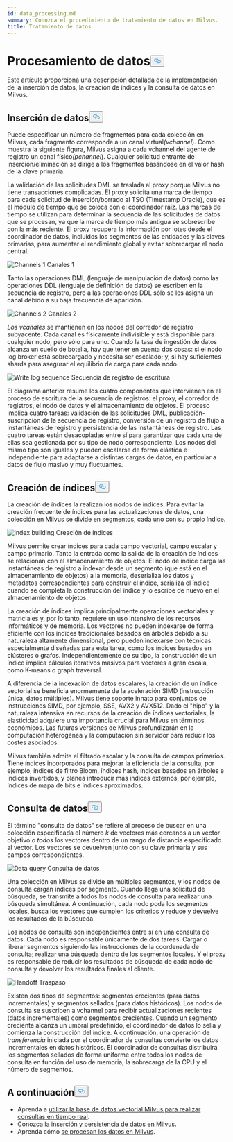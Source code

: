```yaml
---
id: data_processing.md
summary: Conozca el procedimiento de tratamiento de datos en Milvus.
title: Tratamiento de datos
---
```

<h1 id="Data-processing" class="common-anchor-header">Procesamiento de datos<button data-href="#Data-processing" class="anchor-icon" translate="no">
      <svg translate="no"
        aria-hidden="true"
        focusable="false"
        height="20"
        version="1.1"
        viewBox="0 0 16 16"
        width="16"
      >
        <path
          fill="#0092E4"
          fill-rule="evenodd"
          d="M4 9h1v1H4c-1.5 0-3-1.69-3-3.5S2.55 3 4 3h4c1.45 0 3 1.69 3 3.5 0 1.41-.91 2.72-2 3.25V8.59c.58-.45 1-1.27 1-2.09C10 5.22 8.98 4 8 4H4c-.98 0-2 1.22-2 2.5S3 9 4 9zm9-3h-1v1h1c1 0 2 1.22 2 2.5S13.98 12 13 12H9c-.98 0-2-1.22-2-2.5 0-.83.42-1.64 1-2.09V6.25c-1.09.53-2 1.84-2 3.25C6 11.31 7.55 13 9 13h4c1.45 0 3-1.69 3-3.5S14.5 6 13 6z"
        ></path>
      </svg>
    </button></h1><p>Este artículo proporciona una descripción detallada de la implementación de la inserción de datos, la creación de índices y la consulta de datos en Milvus.</p>
<h2 id="Data-insertion" class="common-anchor-header">Inserción de datos<button data-href="#Data-insertion" class="anchor-icon" translate="no">
      <svg translate="no"
        aria-hidden="true"
        focusable="false"
        height="20"
        version="1.1"
        viewBox="0 0 16 16"
        width="16"
      >
        <path
          fill="#0092E4"
          fill-rule="evenodd"
          d="M4 9h1v1H4c-1.5 0-3-1.69-3-3.5S2.55 3 4 3h4c1.45 0 3 1.69 3 3.5 0 1.41-.91 2.72-2 3.25V8.59c.58-.45 1-1.27 1-2.09C10 5.22 8.98 4 8 4H4c-.98 0-2 1.22-2 2.5S3 9 4 9zm9-3h-1v1h1c1 0 2 1.22 2 2.5S13.98 12 13 12H9c-.98 0-2-1.22-2-2.5 0-.83.42-1.64 1-2.09V6.25c-1.09.53-2 1.84-2 3.25C6 11.31 7.55 13 9 13h4c1.45 0 3-1.69 3-3.5S14.5 6 13 6z"
        ></path>
      </svg>
    </button></h2><p>Puede especificar un número de fragmentos para cada colección en Milvus, cada fragmento corresponde a un canal virtual<em>(vchannel</em>). Como muestra la siguiente figura, Milvus asigna a cada vchannel del agente de registro un canal físico<em>(pchannel</em>). Cualquier solicitud entrante de inserción/eliminación se dirige a los fragmentos basándose en el valor hash de la clave primaria.</p>
<p>La validación de las solicitudes DML se traslada al proxy porque Milvus no tiene transacciones complicadas. El proxy solicita una marca de tiempo para cada solicitud de inserción/borrado al TSO (Timestamp Oracle), que es el módulo de tiempo que se coloca con el coordinador raíz. Las marcas de tiempo se utilizan para determinar la secuencia de las solicitudes de datos que se procesan, ya que la marca de tiempo más antigua se sobrescribe con la más reciente. El proxy recupera la información por lotes desde el coordinador de datos, incluidos los segmentos de las entidades y las claves primarias, para aumentar el rendimiento global y evitar sobrecargar el nodo central.</p>
<p>
  
   <span class="img-wrapper"> <img translate="no" src="/docs/v2.4.x/assets/channels_1.jpg" alt="Channels 1" class="doc-image" id="channels-1" />
   </span> <span class="img-wrapper"> <span>Canales 1</span> </span></p>
<p>Tanto las operaciones DML (lenguaje de manipulación de datos) como las operaciones DDL (lenguaje de definición de datos) se escriben en la secuencia de registro, pero a las operaciones DDL sólo se les asigna un canal debido a su baja frecuencia de aparición.</p>
<p>
  
   <span class="img-wrapper"> <img translate="no" src="/docs/v2.4.x/assets/channels_2.jpg" alt="Channels 2" class="doc-image" id="channels-2" />
   </span> <span class="img-wrapper"> <span>Canales 2</span> </span></p>
<p><em>Los vcanales</em> se mantienen en los nodos del corredor de registro subyacente. Cada canal es físicamente indivisible y está disponible para cualquier nodo, pero sólo para uno. Cuando la tasa de ingestión de datos alcanza un cuello de botella, hay que tener en cuenta dos cosas: si el nodo log broker está sobrecargado y necesita ser escalado; y, si hay suficientes shards para asegurar el equilibrio de carga para cada nodo.</p>
<p>
  
   <span class="img-wrapper"> <img translate="no" src="/docs/v2.4.x/assets/write_log_sequence.jpg" alt="Write log sequence" class="doc-image" id="write-log-sequence" />
   </span> <span class="img-wrapper"> <span>Secuencia de registro de escritura</span> </span></p>
<p>El diagrama anterior resume los cuatro componentes que intervienen en el proceso de escritura de la secuencia de registros: el proxy, el corredor de registros, el nodo de datos y el almacenamiento de objetos. El proceso implica cuatro tareas: validación de las solicitudes DML, publicación-suscripción de la secuencia de registro, conversión de un registro de flujo a instantáneas de registro y persistencia de las instantáneas de registro. Las cuatro tareas están desacopladas entre sí para garantizar que cada una de ellas sea gestionada por su tipo de nodo correspondiente. Los nodos del mismo tipo son iguales y pueden escalarse de forma elástica e independiente para adaptarse a distintas cargas de datos, en particular a datos de flujo masivo y muy fluctuantes.</p>
<h2 id="Index-building" class="common-anchor-header">Creación de índices<button data-href="#Index-building" class="anchor-icon" translate="no">
      <svg translate="no"
        aria-hidden="true"
        focusable="false"
        height="20"
        version="1.1"
        viewBox="0 0 16 16"
        width="16"
      >
        <path
          fill="#0092E4"
          fill-rule="evenodd"
          d="M4 9h1v1H4c-1.5 0-3-1.69-3-3.5S2.55 3 4 3h4c1.45 0 3 1.69 3 3.5 0 1.41-.91 2.72-2 3.25V8.59c.58-.45 1-1.27 1-2.09C10 5.22 8.98 4 8 4H4c-.98 0-2 1.22-2 2.5S3 9 4 9zm9-3h-1v1h1c1 0 2 1.22 2 2.5S13.98 12 13 12H9c-.98 0-2-1.22-2-2.5 0-.83.42-1.64 1-2.09V6.25c-1.09.53-2 1.84-2 3.25C6 11.31 7.55 13 9 13h4c1.45 0 3-1.69 3-3.5S14.5 6 13 6z"
        ></path>
      </svg>
    </button></h2><p>La creación de índices la realizan los nodos de índices. Para evitar la creación frecuente de índices para las actualizaciones de datos, una colección en Milvus se divide en segmentos, cada uno con su propio índice.</p>
<p>
  
   <span class="img-wrapper"> <img translate="no" src="/docs/v2.4.x/assets/index_building.jpg" alt="Index building" class="doc-image" id="index-building" />
   </span> <span class="img-wrapper"> <span>Creación de índices</span> </span></p>
<p>Milvus permite crear índices para cada campo vectorial, campo escalar y campo primario. Tanto la entrada como la salida de la creación de índices se relacionan con el almacenamiento de objetos: El nodo de índice carga las instantáneas de registro a indexar desde un segmento (que está en el almacenamiento de objetos) a la memoria, deserializa los datos y metadatos correspondientes para construir el índice, serializa el índice cuando se completa la construcción del índice y lo escribe de nuevo en el almacenamiento de objetos.</p>
<p>La creación de índices implica principalmente operaciones vectoriales y matriciales y, por lo tanto, requiere un uso intensivo de los recursos informáticos y de memoria. Los vectores no pueden indexarse de forma eficiente con los índices tradicionales basados en árboles debido a su naturaleza altamente dimensional, pero pueden indexarse con técnicas especialmente diseñadas para esta tarea, como los índices basados en clústeres o grafos. Independientemente de su tipo, la construcción de un índice implica cálculos iterativos masivos para vectores a gran escala, como K-means o graph traversal.</p>
<p>A diferencia de la indexación de datos escalares, la creación de un índice vectorial se beneficia enormemente de la aceleración SIMD (instrucción única, datos múltiples). Milvus tiene soporte innato para conjuntos de instrucciones SIMD, por ejemplo, SSE, AVX2 y AVX512. Dado el "hipo" y la naturaleza intensiva en recursos de la creación de índices vectoriales, la elasticidad adquiere una importancia crucial para Milvus en términos económicos. Las futuras versiones de Milvus profundizarán en la computación heterogénea y la computación sin servidor para reducir los costes asociados.</p>
<p>Milvus también admite el filtrado escalar y la consulta de campos primarios. Tiene índices incorporados para mejorar la eficiencia de la consulta, por ejemplo, índices de filtro Bloom, índices hash, índices basados en árboles e índices invertidos, y planea introducir más índices externos, por ejemplo, índices de mapa de bits e índices aproximados.</p>
<h2 id="Data-query" class="common-anchor-header">Consulta de datos<button data-href="#Data-query" class="anchor-icon" translate="no">
      <svg translate="no"
        aria-hidden="true"
        focusable="false"
        height="20"
        version="1.1"
        viewBox="0 0 16 16"
        width="16"
      >
        <path
          fill="#0092E4"
          fill-rule="evenodd"
          d="M4 9h1v1H4c-1.5 0-3-1.69-3-3.5S2.55 3 4 3h4c1.45 0 3 1.69 3 3.5 0 1.41-.91 2.72-2 3.25V8.59c.58-.45 1-1.27 1-2.09C10 5.22 8.98 4 8 4H4c-.98 0-2 1.22-2 2.5S3 9 4 9zm9-3h-1v1h1c1 0 2 1.22 2 2.5S13.98 12 13 12H9c-.98 0-2-1.22-2-2.5 0-.83.42-1.64 1-2.09V6.25c-1.09.53-2 1.84-2 3.25C6 11.31 7.55 13 9 13h4c1.45 0 3-1.69 3-3.5S14.5 6 13 6z"
        ></path>
      </svg>
    </button></h2><p>El término "consulta de datos" se refiere al proceso de buscar en una colección especificada el número <em>k</em> de vectores más cercanos a un vector objetivo o <em>todos los</em> vectores dentro de un rango de distancia especificado al vector. Los vectores se devuelven junto con su clave primaria y sus campos correspondientes.</p>
<p>
  
   <span class="img-wrapper"> <img translate="no" src="/docs/v2.4.x/assets/data_query.jpg" alt="Data query" class="doc-image" id="data-query" />
   </span> <span class="img-wrapper"> <span>Consulta de datos</span> </span></p>
<p>Una colección en Milvus se divide en múltiples segmentos, y los nodos de consulta cargan índices por segmento. Cuando llega una solicitud de búsqueda, se transmite a todos los nodos de consulta para realizar una búsqueda simultánea. A continuación, cada nodo poda los segmentos locales, busca los vectores que cumplen los criterios y reduce y devuelve los resultados de la búsqueda.</p>
<p>Los nodos de consulta son independientes entre sí en una consulta de datos. Cada nodo es responsable únicamente de dos tareas: Cargar o liberar segmentos siguiendo las instrucciones de la coordenada de consulta; realizar una búsqueda dentro de los segmentos locales. Y el proxy es responsable de reducir los resultados de búsqueda de cada nodo de consulta y devolver los resultados finales al cliente.</p>
<p>
  
   <span class="img-wrapper"> <img translate="no" src="/docs/v2.4.x/assets/handoff.jpg" alt="Handoff" class="doc-image" id="handoff" />
   </span> <span class="img-wrapper"> <span>Traspaso</span> </span></p>
<p>Existen dos tipos de segmentos: segmentos crecientes (para datos incrementales) y segmentos sellados (para datos históricos). Los nodos de consulta se suscriben a vchannel para recibir actualizaciones recientes (datos incrementales) como segmentos crecientes. Cuando un segmento creciente alcanza un umbral predefinido, el coordinador de datos lo sella y comienza la construcción del índice. A continuación, una operación de <em>transferencia</em> iniciada por el coordinador de consultas convierte los datos incrementales en datos históricos. El coordinador de consultas distribuirá los segmentos sellados de forma uniforme entre todos los nodos de consulta en función del uso de memoria, la sobrecarga de la CPU y el número de segmentos.</p>
<h2 id="Whats-next" class="common-anchor-header">A continuación<button data-href="#Whats-next" class="anchor-icon" translate="no">
      <svg translate="no"
        aria-hidden="true"
        focusable="false"
        height="20"
        version="1.1"
        viewBox="0 0 16 16"
        width="16"
      >
        <path
          fill="#0092E4"
          fill-rule="evenodd"
          d="M4 9h1v1H4c-1.5 0-3-1.69-3-3.5S2.55 3 4 3h4c1.45 0 3 1.69 3 3.5 0 1.41-.91 2.72-2 3.25V8.59c.58-.45 1-1.27 1-2.09C10 5.22 8.98 4 8 4H4c-.98 0-2 1.22-2 2.5S3 9 4 9zm9-3h-1v1h1c1 0 2 1.22 2 2.5S13.98 12 13 12H9c-.98 0-2-1.22-2-2.5 0-.83.42-1.64 1-2.09V6.25c-1.09.53-2 1.84-2 3.25C6 11.31 7.55 13 9 13h4c1.45 0 3-1.69 3-3.5S14.5 6 13 6z"
        ></path>
      </svg>
    </button></h2><ul>
<li>Aprenda a <a href="https://milvus.io/blog/deep-dive-5-real-time-query.md">utilizar la base de datos vectorial Milvus para realizar consultas en tiempo real</a>.</li>
<li>Conozca la <a href="https://milvus.io/blog/deep-dive-4-data-insertion-and-data-persistence.md">inserción y persistencia de datos en Milvus</a>.</li>
<li>Aprenda cómo <a href="https://milvus.io/blog/deep-dive-3-data-processing.md">se procesan los datos en Milvus</a>.</li>
</ul>

